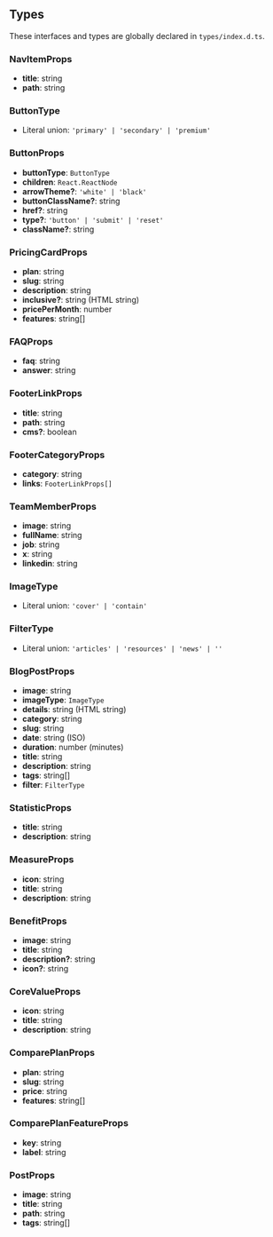 ## Types

These interfaces and types are globally declared in `types/index.d.ts`.

### NavItemProps
- **title**: string
- **path**: string

### ButtonType
- Literal union: `'primary' | 'secondary' | 'premium'`

### ButtonProps
- **buttonType**: `ButtonType`
- **children**: `React.ReactNode`
- **arrowTheme?**: `'white' | 'black'`
- **buttonClassName?**: string
- **href?**: string
- **type?**: `'button' | 'submit' | 'reset'`
- **className?**: string

### PricingCardProps
- **plan**: string
- **slug**: string
- **description**: string
- **inclusive?**: string (HTML string)
- **pricePerMonth**: number
- **features**: string[]

### FAQProps
- **faq**: string
- **answer**: string

### FooterLinkProps
- **title**: string
- **path**: string
- **cms?**: boolean

### FooterCategoryProps
- **category**: string
- **links**: `FooterLinkProps[]`

### TeamMemberProps
- **image**: string
- **fullName**: string
- **job**: string
- **x**: string
- **linkedin**: string

### ImageType
- Literal union: `'cover' | 'contain'`

### FilterType
- Literal union: `'articles' | 'resources' | 'news' | ''`

### BlogPostProps
- **image**: string
- **imageType**: `ImageType`
- **details**: string (HTML string)
- **category**: string
- **slug**: string
- **date**: string (ISO)
- **duration**: number (minutes)
- **title**: string
- **description**: string
- **tags**: string[]
- **filter**: `FilterType`

### StatisticProps
- **title**: string
- **description**: string

### MeasureProps
- **icon**: string
- **title**: string
- **description**: string

### BenefitProps
- **image**: string
- **title**: string
- **description?**: string
- **icon?**: string

### CoreValueProps
- **icon**: string
- **title**: string
- **description**: string

### ComparePlanProps
- **plan**: string
- **slug**: string
- **price**: string
- **features**: string[]

### ComparePlanFeatureProps
- **key**: string
- **label**: string

### PostProps
- **image**: string
- **title**: string
- **path**: string
- **tags**: string[]

